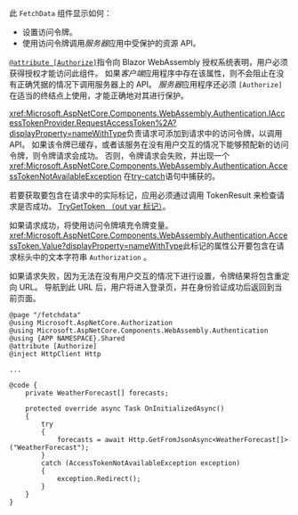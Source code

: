 此 `FetchData` 组件显示如何：

* 设置访问令牌。
* 使用访问令牌调用*服务器*应用中受保护的资源 API。

[`@attribute [Authorize]`](xref:mvc/views/razor#attribute)指令向 Blazor WebAssembly 授权系统表明，用户必须获得授权才能访问此组件。 如果*客户端*应用程序中存在该属性，则不会阻止在没有正确凭据的情况下调用服务器上的 API。 *服务器*应用程序还必须 `[Authorize]` 在适当的终结点上使用，才能正确地对其进行保护。

<xref:Microsoft.AspNetCore.Components.WebAssembly.Authentication.IAccessTokenProvider.RequestAccessToken%2A?displayProperty=nameWithType>负责请求可添加到请求中的访问令牌，以调用 API。 如果该令牌已缓存，或者该服务在没有用户交互的情况下能够预配新的访问令牌，则令牌请求会成功。 否则，令牌请求会失败，并出现一个 <xref:Microsoft.AspNetCore.Components.WebAssembly.Authentication.AccessTokenNotAvailableException> 在[try-catch](/dotnet/csharp/language-reference/keywords/try-catch)语句中捕获的。

若要获取要包含在请求中的实际标记，应用必须通过调用 TokenResult 来检查请求是否成功。 [TryGetToken （out var 标记）](xref:Microsoft.AspNetCore.Components.WebAssembly.Authentication.AccessTokenResult.TryGetToken%2A)。

如果请求成功，将使用访问令牌填充令牌变量。 <xref:Microsoft.AspNetCore.Components.WebAssembly.Authentication.AccessToken.Value?displayProperty=nameWithType>此标记的属性公开要包含在请求标头中的文本字符串 `Authorization` 。

如果请求失败，因为无法在没有用户交互的情况下进行设置，令牌结果将包含重定向 URL。 导航到此 URL 后，用户将进入登录页，并在身份验证成功后返回到当前页面。

```razor
@page "/fetchdata"
@using Microsoft.AspNetCore.Authorization
@using Microsoft.AspNetCore.Components.WebAssembly.Authentication
@using {APP NAMESPACE}.Shared
@attribute [Authorize]
@inject HttpClient Http

...

@code {
    private WeatherForecast[] forecasts;

    protected override async Task OnInitializedAsync()
    {
        try
        {
            forecasts = await Http.GetFromJsonAsync<WeatherForecast[]>("WeatherForecast");
        }
        catch (AccessTokenNotAvailableException exception)
        {
            exception.Redirect();
        }
    }
}
```
